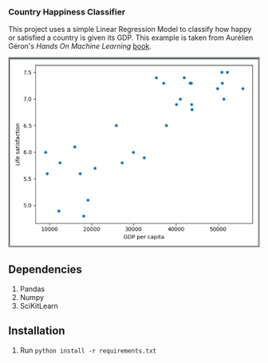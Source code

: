 ### Country Happiness Classifier

This project uses a simple Linear Regression Model to classify how happy or satisfied a country is given its GDP. 
This example is taken from Aurélien Géron's _Hands On Machine Learning_ [book](https://homl.info). 

![Screenshot of Data Plot](data/screenshot.png)

Dependencies
---
1. Pandas
2. Numpy
3. SciKitLearn

Installation
---
1. Run ```python install -r requirements.txt```